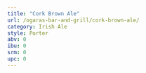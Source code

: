 ```yaml
---
title: "Cork Brown Ale"
url: /ogaras-bar-and-grill/cork-brown-ale/
category: Irish Ale
style: Porter
abv: 0
ibu: 0
srm: 0
upc: 0
---
```


